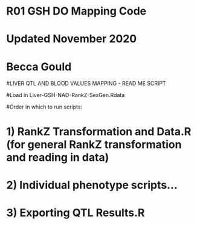 # R01 GSH DO Mapping Code 
# Updated November 2020
# Becca Gould 

#LIVER QTL AND BLOOD VALUES MAPPING - READ ME SCRIPT

#Load in Liver-GSH-NAD-RankZ-SexGen.Rdata

#Order in which to run scripts:

# 1) RankZ Transformation and Data.R (for general RankZ transformation and reading in data)
# 2) Individual phenotype scripts...
# 3) Exporting QTL Results.R


